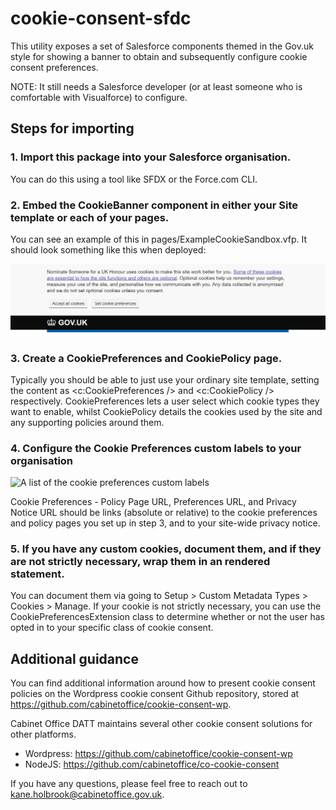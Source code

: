 # cookie-consent-sfdc
This utility exposes a set of Salesforce components themed in the Gov.uk style for showing a banner to obtain and subsequently configure cookie consent preferences. 

NOTE: It still needs a Salesforce developer (or at least someone who is comfortable with Visualforce) to configure.

## Steps for importing

### 1. Import this package into your Salesforce organisation.
You can do this using a tool like SFDX or the Force.com CLI.

### 2. Embed the CookieBanner component in either your Site template or each of your pages.
You can see an example of this in pages/ExampleCookieSandbox.vfp. It should look something like this when deployed:

![Example image of how the cookie banner looks](https://github.com/cabinetoffice/cookie-consent-sfdc/blob/master/banner.png)

### 3. Create a CookiePreferences and CookiePolicy page.
Typically you should be able to just use your ordinary site template, setting the content as <c:CookiePreferences /> and <c:CookiePolicy /> respectively. CookiePreferences lets a user select which cookie types they want to enable, whilst CookiePolicy details the cookies used by the site and any supporting policies around them.

### 4. Configure the Cookie Preferences custom labels to your organisation
![A list of the cookie preferences custom labels](https://jmp.sh/FI1z7jG+/Screen+Shot+2020-08-26+at+11.55.05+AM.png)

Cookie Preferences - Policy Page URL, Preferences URL, and Privacy Notice URL should be links (absolute or relative) to the cookie preferences and policy pages you set up in step 3, and to your site-wide privacy notice.

### 5. If you have any custom cookies, document them, and if they are not strictly necessary, wrap them in an rendered statement.
You can document them via going to Setup > Custom Metadata Types > Cookies > Manage. If your cookie is not strictly necessary, you can use the CookiePreferencesExtension class to determine whether or not the user has opted in to your specific class of cookie consent.

## Additional guidance
You can find additional information around how to present cookie consent policies on the Wordpress cookie consent Github repository, stored at https://github.com/cabinetoffice/cookie-consent-wp.

Cabinet Office DATT maintains several other cookie consent solutions for other platforms. 

* Wordpress: https://github.com/cabinetoffice/cookie-consent-wp
* NodeJS: https://github.com/cabinetoffice/co-cookie-consent

If you have any questions, please feel free to reach out to kane.holbrook@cabinetoffice.gov.uk.